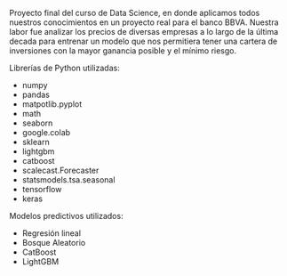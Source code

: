 Proyecto final del curso de Data Science, en donde aplicamos todos nuestros conocimientos en un proyecto real para el banco BBVA. Nuestra labor fue analizar los precios de diversas empresas a lo largo de la última decada para entrenar un modelo que nos permitiera tener una cartera de inversiones con la mayor ganancia posible y el mínimo riesgo.

Librerías de Python utilizadas:
- numpy
- pandas
- matpotlib.pyplot
- math
- seaborn
- google.colab
- sklearn
- lightgbm
- catboost
- scalecast.Forecaster
- statsmodels.tsa.seasonal
- tensorflow
- keras

Modelos predictivos utilizados:
- Regresión lineal
- Bosque Aleatorio
- CatBoost
- LightGBM
